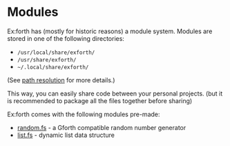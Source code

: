 # Modules

Ex:forth has (mostly for historic reasons) a module system. 
Modules are stored in one of the following directories:

- `/usr/local/share/exforth/`
- `/usr/share/exforth/`
- `~/.local/share/exforth/`

(See [path resolution](index.md#path-resolution) for more details.)

This way, you can easily share code between your personal projects.
(but it is recommended to package all the files together before sharing)

Ex:forth comes with the following modules pre-made:

- [random.fs](random.md) - a Gforth compatible random number generator
- [list.fs](list.fs) - dynamic list data structure
